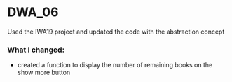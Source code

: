# DWA_06
Used the IWA19 project and updated the code with the abstraction concept

### What I changed:
- created a function to display the number of remaining books on the show more button
